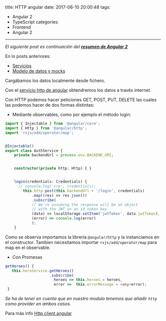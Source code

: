 title: HTTP angular
date: 2017-06-10 20:00:48
tags:
- Angular 2
- TypeScript
categories:
- Frontend
- Angular 2
---


*El siguiente post es continuación del **[resumen de Angular 2](/2017/01/30/angular2/)***

En lo posts anteriores:
 * [Servicios](/2017/02/08/angular2-services/)
 * [Modelo de datos y mocks](/2017/02/02/mocks/)

Cargábamos los datos localmente desde fichero.

Con el [servicio http de angular](https://angular.io/docs/ts/latest/tutorial/toh-pt6.html) obtendremos los datos a través internet.

Con HTTP podemos hacer peticiones GET, POST, PUT, DELETE las cuales las podemos hacer de dos formas distintas:

* Mediante observables, como por ejemplo el método login:

```typescript
import { Injectable } from '@angular/core';
import { Http } from '@angular/http';
import 'rxjs/add/operator/map';


@Injectable()
export class AuthService {
    private backendUrl = process.env.BACKEND_URI;


    constructor(private http: Http) { }


    login(credentials: Credentials) {
      // console.log('cre', credentials);
        this.http.post(this.backendUrl + '/login', credentials)
            .map((res) => res.json())
            .subscribe(
            // We're assuming the response will be an object
            // with the JWT on an id_token key
            (data) => localStorage.setItem('jwtToken', data.jwtToken),
            (error) => console.log(error)
            );
    }
```

Como se observa importamos la librería `@angular/http` y la instanciamos en el constructor.
Tambíen necesitamos importar `rxjs/add/operator/map` para map en el observable.


* Con Promesas

```typescript
getHeroes() {
   this.heroService.getHeroes()
                    .subscribe(
                      heroes => this.heroes = heroes,
                      error =>  this.errorMessage = <any>error);
 }
```

*Se ha de tener en cuenta que en nuestro modulo tenemos que añadir `http` como provider en ambos casos.*


Para más info [Http client angular](https://angular.io/docs/ts/latest/guide/server-communication.html)
